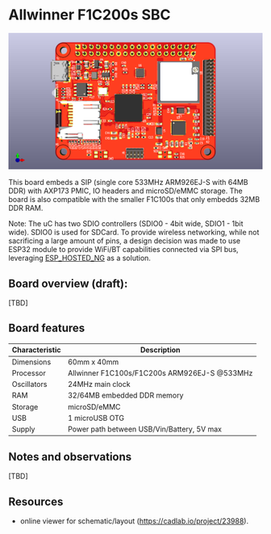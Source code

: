 # Allwinner F1C200s SBC

![board_render](/assets/front.png)

This board embeds a SIP (single core 533MHz ARM926EJ-S with 64MB DDR) with AXP173 PMIC, IO headers and microSD/eMMC storage. The board is also compatible with the smaller F1C100s that only embedds 32MB DDR RAM.

Note: The uC has two SDIO controllers (SDIO0 - 4bit wide, SDIO1 - 1bit wide). SDIO0 is used for SDCard. To provide wireless networking, while not sacrificing a large amount of pins, a design decision was made to use ESP32 module to provide WiFi/BT capabilities connected via SPI bus, leveraging [ESP_HOSTED_NG](https://github.com/espressif/esp-hosted) as a solution.
## Board overview (draft):

[TBD]

## Board features

| Characteristic | Description |
| --- | --- |
| Dimensions | 60mm x 40mm |
| Processor | Allwinner F1C100s/F1C200s ARM926EJ-S @533MHz |
| Oscillators | 24MHz main clock |
| RAM | 32/64MB embedded DDR memory |
| Storage | microSD/eMMC |
| USB | 1 microUSB OTG |
| Supply | Power path between USB/Vin/Battery, 5V max |

## Notes and observations
[TBD]

## Resources
 - online viewer for schematic/layout (https://cadlab.io/project/23988). 
